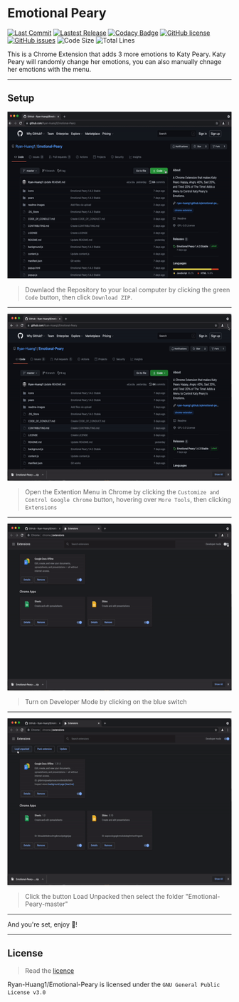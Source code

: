 # Emotional Peary

[![Last Commit](https://img.shields.io/github/last-commit/Ryan-Huang1/Emotional-Peary.svg)](https://github.com/Ryan-Huang1/Emotional-Peary/commits/master)  [![Lastest Release](https://img.shields.io/github/v/release/Ryan-Huang1/Emotional-Peary?color=green)](https://github.com/Ryan-Huang1/Emotional-Peary/releases) [![Codacy Badge](https://app.codacy.com/project/badge/Grade/e7eda449136a4b6da7fb8eab3e9d1346)](https://www.codacy.com/gh/Ryan-Huang1/Emotional-Peary/dashboard?utm_source=github.com&amp;utm_medium=referral&amp;utm_content=Ryan-Huang1/Emotional-Peary&amp;utm_campaign=Badge_Grade)  [![GitHub license](https://img.shields.io/github/license/Ryan-Huang1/Emotional-Peary)](https://github.com/Ryan-Huang1/Emotional-Peary/blob/master/LICENSE) [![GitHub issues](https://img.shields.io/github/issues/Ryan-Huang1/Emotional-Peary)](https://github.com/Ryan-Huang1/Emotional-Peary/issues) ![Code Size](https://img.shields.io/github/languages/code-size/Ryan-Huang1/Emotional-Peary.svg) ![Total Lines](https://img.shields.io/tokei/lines/github/Ryan-Huang1/Emotional-Peary.svg)

This is a Chrome Extension that adds 3 more emotions to Katy Peary. Katy Peary will randomly change her emotions, you can also manually chnage her emotions with the menu.

---

## Setup

<img src="readme-images/Download-ZIP.gif" alt="Download ZIP" height="375">

> Downlaod the Repository to your local computer by clicking the green `Code` button, then click `Download ZIP`.

---

<img src="readme-images/Open-Extention-Menu.gif" alt="Open Extention Menu" height="375">

> Open the Extention Menu in Chrome by clicking the `Customize and Control Google Chrome` button, hovering over `More Tools`, then clicking `Extensions`

---

<img src="readme-images/Turn-On-Dev-Mode.gif" alt="Turn On Developer Mode" height="375">

> Turn on Developer Mode by clicking on the blue switch

---

<img src="readme-images/Load-Unpacked.gif" alt="Load Unpacked" height="375">

> Click the button Load Unpacked then select the folder "Emotional-Peary-master"

---

And you're set, enjoy 🎉!

---

## License

> Read the [licence](general/LICENSE)

Ryan-Huang1/Emotional-Peary is licensed under the `GNU General Public License v3.0`
